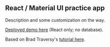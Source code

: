 ## React / Material UI practice app

Description and some customization on the way.

[Deployed demo here](https://react-material-ui-practice.herokuapp.com/) (React only; no database).

Based on Brad Traversy's [tutorial here](https://www.youtube.com/watch?v=zT62eVxShsY&t=1855s).